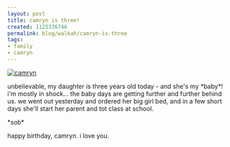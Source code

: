 ```yaml
--- 
layout: post
title: camryn is three!
created: 1125336746
permalink: blog/walkah/camryn-is-three
tags: 
- family
- camryn
---
```

<p>
<a href="http://www.flickr.com/photos/walkah/38225334/" title="camryn is three!"><img class="right"  src="http://photos22.flickr.com/38225334_fea68f7be3_m.jpg" alt="camryn" /></a></p>
<p>
unbelievable, my daughter is three years old today - and she's my *baby*! i'm mostly in shock... the baby days are getting further and further behind us. we went out yesterday and ordered her big girl bed, and in a few short days she'll start her parent and tot class at school.
</p>
<p>*sob*</p>
<p>happy birthday, camryn. i love you.</p>
